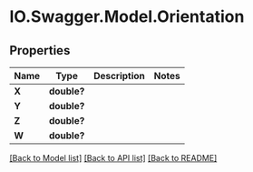 # IO.Swagger.Model.Orientation
## Properties

Name | Type | Description | Notes
------------ | ------------- | ------------- | -------------
**X** | **double?** |  | 
**Y** | **double?** |  | 
**Z** | **double?** |  | 
**W** | **double?** |  | 

[[Back to Model list]](../README.md#documentation-for-models) [[Back to API list]](../README.md#documentation-for-api-endpoints) [[Back to README]](../README.md)


